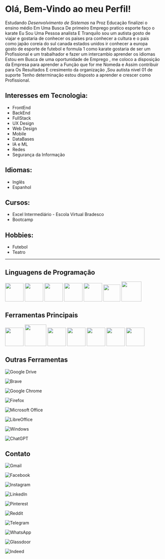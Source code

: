# Olá, Bem-Vindo ao meu Perfil!
Estudando _Desenvolvimento de Sistemas_ na Proz Educação finalizei o ensino médio Em Uma Busca De primeiro Emprego  pratico esporte faço o  karate Eu Sou Uma Pessoa analista E Tranquilo
            sou um autista gosto de viajar e gostaria de conhecer os paises pra conhecer a cultura e o pais como japão coreia do sul 
            canada estados unidos ir conhecer a europa gosto de esporte de futebol e formula 1 como karate 
            gostaria de ser um Profissional e um trabalhador e fazer um intercambio aprender os idiomas 
            Estou em Busca de uma oportunidade de Emprego , me coloco a disposição da Empresa para aprender a Função 
            que for me Nomeda e Assim contribuir para Os Resultados E cresimento da organização ,Sou autista nivel 01 
            de suporte Tenho determinação estou disposto a aprender e crescer como Profissional. 

## Interesses em Tecnologia: 
- FrontEnd
- BackEnd
- FullStack
- UX Design
- Web Design
- Mobile
- DataBases
- IA e ML
- Redes
- Segurança da Informação

## Idiomas: 
- Inglês
- Espanhol

## Cursos:
- Excel Intermediário - Escola Virtual Bradesco
- Bootcamp 

## Hobbies:
- Futebol 
- Teatro

<hr>

## Linguagens de Programação
<div  style="display: inline">
<img src="https://cdn.jsdelivr.net/gh/devicons/devicon@latest/icons/markdown/markdown-original.svg" width="60" height="60" />
<img src="https://cdn.jsdelivr.net/gh/devicons/devicon@latest/icons/python/python-original-wordmark.svg" width="60" height="60"/>
<img src="https://cdn.jsdelivr.net/gh/devicons/devicon@latest/icons/java/java-original-wordmark.svg" width="60" height="60" />
<img src="https://cdn.jsdelivr.net/gh/devicons/devicon@latest/icons/html5/html5-plain-wordmark.svg" width="60" height="60" />
<img src="https://cdn.jsdelivr.net/gh/devicons/devicon@latest/icons/css3/css3-plain-wordmark.svg" width="60" height="60" />
<img src="https://cdn.jsdelivr.net/gh/devicons/devicon@latest/icons/javascript/javascript-original.svg" width="55" height="55" />
<img src="https://cdn.jsdelivr.net/gh/devicons/devicon@latest/icons/php/php-original.svg" width="65" height="65" />

</div>

## Ferramentas Principais

<div  style="display: inline">
<img src="https://cdn.jsdelivr.net/gh/devicons/devicon@latest/icons/vscode/vscode-original-wordmark.svg" width="60" height="60" /> 
<img src="https://cdn.jsdelivr.net/gh/devicons/devicon@latest/icons/mysql/mysql-original-wordmark.svg" width="70" height="70" />
<img src="https://cdn.jsdelivr.net/gh/devicons/devicon@latest/icons/jupyter/jupyter-original-wordmark.svg" width="60" height="60" />
<img src="https://cdn.jsdelivr.net/gh/devicons/devicon@latest/icons/figma/figma-original.svg" width="60" height="60" />
<img src="https://cdn.jsdelivr.net/gh/devicons/devicon@latest/icons/canva/canva-original.svg" width="60" height="60" />
<img src="https://cdn.jsdelivr.net/gh/devicons/devicon@latest/icons/github/github-original-wordmark.svg" width="60" height="60" />
<img src="https://cdn.jsdelivr.net/gh/devicons/devicon@latest/icons/wordpress/wordpress-original.svg" width="60" height="60" />


</div>

## Outras Ferramentas

<div  style="display: inline">
  
![Google Drive](https://img.shields.io/badge/Google%20Drive-4285F4?style=for-the-badge&logo=googledrive&logoColor=white)

![Brave](https://img.shields.io/badge/Brave-FB542B?style=for-the-badge&logo=Brave&logoColor=white)
  
![Google Chrome](https://img.shields.io/badge/Google%20Chrome-4285F4?style=for-the-badge&logo=GoogleChrome&logoColor=white)

![Firefox](https://img.shields.io/badge/Firefox-FF7139?style=for-the-badge&logo=Firefox-Browser&logoColor=white)
 
![Microsoft Office](https://img.shields.io/badge/Microsoft_Office-D83B01?style=for-the-badge&logo=microsoft-office&logoColor=white)

![LibreOffice](https://img.shields.io/badge/LibreOffice-%2318A303?style=for-the-badge&logo=LibreOffice&logoColor=white)
  
![Windows](https://img.shields.io/badge/Windows-0078D6?style=for-the-badge&logo=windows&logoColor=white)
  
![ChatGPT](https://img.shields.io/badge/chatGPT-74aa9c?style=for-the-badge&logo=openai&logoColor=white)
  
</div>

## Contato

![Gmail](https://img.shields.io/badge/Gmail-D14836?style=for-the-badge&logo=gmail&logoColor=white)

![Facebook](https://img.shields.io/badge/Facebook-%231877F2.svg?style=for-the-badge&logo=Facebook&logoColor=white)

![Instagram](https://img.shields.io/badge/Instagram-%23E4405F.svg?style=for-the-badge&logo=Instagram&logoColor=white)

![LinkedIn](https://img.shields.io/badge/linkedin-%230077B5.svg?style=for-the-badge&logo=linkedin&logoColor=white)

![Pinterest](https://img.shields.io/badge/Pinterest-%23E60023.svg?style=for-the-badge&logo=Pinterest&logoColor=white)

![Reddit](https://img.shields.io/badge/Reddit-FF4500?style=for-the-badge&logo=reddit&logoColor=white)

![Telegram](https://img.shields.io/badge/Telegram-2CA5E0?style=for-the-badge&logo=telegram&logoColor=white)

![WhatsApp](https://img.shields.io/badge/WhatsApp-25D366?style=for-the-badge&logo=whatsapp&logoColor=white)

![Glassdoor](https://img.shields.io/badge/Glassdoor-00A162?style=for-the-badge&logo=Glassdoor&logoColor=white)

![Indeed](https://img.shields.io/badge/indeed-003A9B?style=for-the-badge&logo=indeed&logoColor=white)
